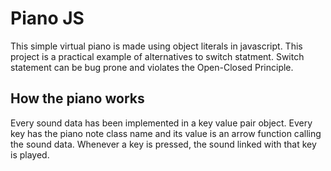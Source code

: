 
# Piano JS

This simple virtual piano is made using object literals in javascript. This project is a practical example of alternatives to switch statment. Switch statement can be bug prone and violates the Open-Closed Principle. 


## How the piano works

Every sound data has been implemented in a key value pair object. Every key has the piano note class name and its value is an arrow function calling the sound data. 
Whenever a key is pressed, the sound linked with that key is played. 